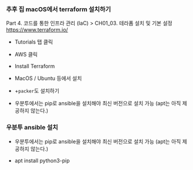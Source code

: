 ### 추후 집 macOS에서 terraform 설치하기
Part 4. 코드를 통한 인프라 관리 (IaC) > CH01_03. 테라폼 설치 및 기본 설정
https://www.terraform.io/
- Tutorials 탭 클릭
- AWS 클릭
- Install Terraform
- MacOS / Ubuntu 등에서 설치

- +`packer`도 설치하기

- 우분투에서는 pip로 ansible을 설치해야 최신 버전으로 설치 가능 (apt는 아직 제공하지 않는다.)

### 우분투 ansible 설치

- 우분투에서는 pip로 ansible을 설치해야 최신 버전으로 설치 가능 (apt는 아직 제공하지 않는다.)

- apt install python3-pip
<!--stackedit_data:
eyJoaXN0b3J5IjpbLTE0OTkzNDM3MzEsLTEwOTIzNjA0OTIsLT
IwODM4OTA3NTAsLTIwODg3NDY2MTJdfQ==
-->